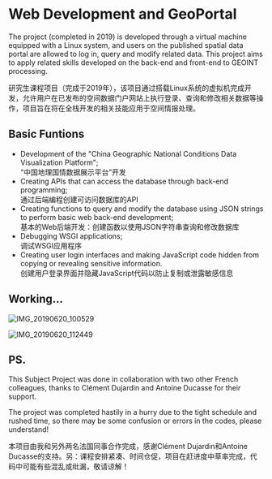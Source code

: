 # Web Development and GeoPortal
The project (completed in 2019) is developed through a virtual machine equipped with a Linux system, and users on the published spatial data portal are allowed to log in, query and modify related data. This project aims to apply related skills developed on the back-end and front-end to GEOINT processing.

研究生课程项目（完成于2019年），该项目通过搭载Linux系统的虚拟机完成开发，允许用户在已发布的空间数据门户网站上执行登录、查询和修改相关数据等操作，项目旨在将在全栈开发的相关技能应用于空间情报处理。

## Basic Funtions
* Development of the "China Geographic National Conditions Data Visualization Platform";<br>
  “中国地理国情数据展示平台”开发</br>
* Creating APIs that can access the database through back-end programming;<br>
  通过后端编程创建可访问数据库的API</br>
* Creating functions to query and modify the database using JSON strings to perform basic web back-end development;<br>
  基本的Web后端开发：创建函数以使用JSON字符串查询和修改数据库</br>
* Debugging WSGI applications;</br>
  调试WSGI应用程序</br>
* Creating user login interfaces and making JavaScript code hidden from copying or revealing sensitive information.</br>
  创建用户登录界面并隐藏JavaScript代码以防止复制或泄露敏感信息</br>

## Working...
![IMG_20190620_100529](https://user-images.githubusercontent.com/97808991/195638785-8a13b391-2d4f-4f43-a231-37a460435ae3.jpg)

![IMG_20190620_112449](https://user-images.githubusercontent.com/97808991/195638814-c1f0a8b3-13a7-4ed1-872a-14bfd30859d9.jpg)

## PS.
This Subject Project was done in collaboration with two other French colleagues, thanks to Clément Dujardin and Antoine Ducasse for their support.

The project was completed hastily in a hurry due to the tight schedule and rushed time, so there may be some confusion or errors in the codes, please understand!

本项目由我和另外两名法国同事合作完成，感谢Clément Dujardin和Antoine Ducasse的支持。另：课程安排紧凑、时间仓促，项目在赶进度中草率完成，代码中可能有些混乱或纰漏，敬请谅解！
